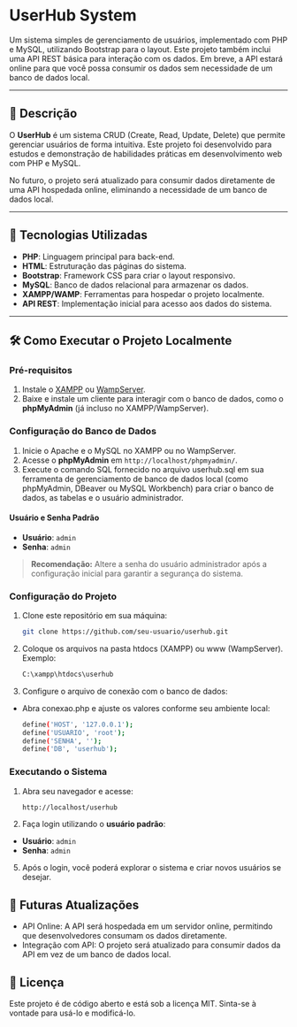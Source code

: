 # UserHub System

Um sistema simples de gerenciamento de usuários, implementado com PHP e MySQL, utilizando Bootstrap para o layout. Este projeto também inclui uma API REST básica para interação com os dados. Em breve, a API estará online para que você possa consumir os dados sem necessidade de um banco de dados local.

---

## 📜 Descrição

O **UserHub** é um sistema CRUD (Create, Read, Update, Delete) que permite gerenciar usuários de forma intuitiva. Este projeto foi desenvolvido para estudos e demonstração de habilidades práticas em desenvolvimento web com PHP e MySQL.  

No futuro, o projeto será atualizado para consumir dados diretamente de uma API hospedada online, eliminando a necessidade de um banco de dados local.

---

## 🚀 Tecnologias Utilizadas

- **PHP**: Linguagem principal para back-end.
- **HTML**: Estruturação das páginas do sistema.
- **Bootstrap**: Framework CSS para criar o layout responsivo.
- **MySQL**: Banco de dados relacional para armazenar os dados.
- **XAMPP/WAMP**: Ferramentas para hospedar o projeto localmente.
- **API REST**: Implementação inicial para acesso aos dados do sistema.

---

## 🛠️ Como Executar o Projeto Localmente

### Pré-requisitos

1. Instale o [XAMPP](https://www.apachefriends.org/index.html) ou [WampServer](https://www.wampserver.com/).
2. Baixe e instale um cliente para interagir com o banco de dados, como o **phpMyAdmin** (já incluso no XAMPP/WampServer).

### Configuração do Banco de Dados

1. Inicie o Apache e o MySQL no XAMPP ou no WampServer.
2. Acesse o **phpMyAdmin** em `http://localhost/phpmyadmin/`.
3. Execute o comando SQL fornecido no arquivo userhub.sql em sua ferramenta de gerenciamento de banco de dados local (como phpMyAdmin, DBeaver ou MySQL Workbench) para criar o banco de dados, as tabelas e o usuário administrador.

#### Usuário e Senha Padrão
- **Usuário**: `admin`
- **Senha**: `admin`

> **Recomendação:** Altere a senha do usuário administrador após a configuração inicial para garantir a segurança do sistema.

### Configuração do Projeto

1. Clone este repositório em sua máquina:
   ```bash
   git clone https://github.com/seu-usuario/userhub.git
2. Coloque os arquivos na pasta htdocs (XAMPP) ou www (WampServer). Exemplo:
   ```bash
   C:\xampp\htdocs\userhub
3. Configure o arquivo de conexão com o banco de dados:
- Abra conexao.php e ajuste os valores conforme seu ambiente local:
   ```bash
   define('HOST', '127.0.0.1');
   define('USUARIO', 'root');
   define('SENHA', '');
   define('DB', 'userhub');

### Executando o Sistema

1. Abra seu navegador e acesse:
   ```bash
   http://localhost/userhub
3. Faça login utilizando o **usuário padrão**:
- **Usuário**: `admin`
- **Senha**: `admin`
5. Após o login, você poderá explorar o sistema e criar novos usuários se desejar.

## 📡 Futuras Atualizações
- API Online: A API será hospedada em um servidor online, permitindo que desenvolvedores consumam os dados diretamente.
- Integração com API: O projeto será atualizado para consumir dados da API em vez de um banco de dados local.

## 📄 Licença
Este projeto é de código aberto e está sob a licença MIT. Sinta-se à vontade para usá-lo e modificá-lo.
